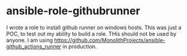 # ansible-role-githubrunner
I wrote a role to install github runner on windows hosts. This was just a POC, to test out my ability to build a role.  THis should not be used by anyone. I am using https://github.com/MonolithProjects/ansible-github_actions_runner in production. 
